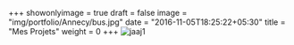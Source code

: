 +++
showonlyimage = true
draft = false
image = "img/portfolio/Annecy/bus.jpg"
date = "2016-11-05T18:25:22+05:30"
title = "Mes Projets"
weight = 0
+++
![jaaj1](img/portfolio/Annecy/bus.jpg)
